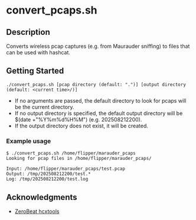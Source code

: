 # convert_pcaps.sh

## Description
Converts wireless pcap captures (e.g. from Maurauder sniffing) to files that can be used with hashcat.

## Getting Started
```
./convert_pcaps.sh [pcap directory (default: ".")] [output directory (default: <current time>/)]
```
* If no arguments are passed, the default directory to look for pcaps will be the current directory.
* If no output directory is specified, the default output directory will be $(date +"%Y%m%d%H%M") (e.g. 202508212200).
* If the output directory does not exist, it will be created.

### Example usage
```
$ ./convert_pcaps.sh /home/flipper/marauder_pcaps
Looking for pcap files in /home/flipper/marauder_pcaps/

Input: /home/flipper/marauder_pcaps/test.pcap
Output: /tmp/202508212200/test.*
Log: /tmp/202508212200/test.log
```

## Acknowledgments
* [ZeroBeat hcxtools](https://github.com/ZerBea/hcxtools)
